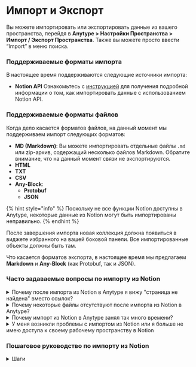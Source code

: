# Импорт и Экспорт

Вы можете импортировать или экспортировать данные из вашего пространства, перейдя в **Anytype > Настройки Пространства > Импорт / Экспорт Пространства**. Также вы можете просто ввести “Import” в меню поиска.
### Поддерживаемые форматы импорта
В настоящее время поддерживаются следующие источники импорта:
- **Notion API**
  Ознакомьтесь с [инструкцией](#notion-import-step-by-step-guide) для получения подробной информации о том, как импортировать данные с использованием Notion API.
### Поддерживаемые форматы файлов
Когда дело касается форматов файлов, на данный момент мы поддерживаем импорт следующих форматов:
- **MD (Markdown)**: Вы можете импортировать отдельные файлы `.md` или zip-архив, содержащий несколько файлов Markdown. Обратите внимание, что на данный момент связи не экспортируются.
- **HTML**
- **TXT**
- **CSV**
- **Any-Block**:
  - **Protobuf**
  - **JSON**

{% hint style="info" %}
Поскольку не все функции Notion доступны в Anytype, некоторые данные из Notion могут быть импортированы неправильно.
{% endhint %}

После завершения импорта новая коллекция должна появиться в виджете избранного на вашей боковой панели. Все импортированные объекты должны быть там.

Что касается форматов экспорта, в настоящее время мы предлагаем **Markdown** и **Any-Block** (как Protobuf, так и JSON).

### Часто задаваемые вопросы по импорту из Notion

<details>
<summary>Почему после импорта из Notion в Anytype я вижу "страница не найдена" вместо ссылок?</summary>
Эта проблема возникает, когда у вас есть ссылки на страницы, которые не вложены в структуру рабочего пространства Notion. Эти страницы могли не быть правильно подключены к интеграции во время импорта, что привело к появлению неработающих ссылок в Anytype.

**Решение:**
- **Проверьте соединения страниц:** Убедитесь, что все страницы в вашем рабочем пространстве Notion подключены перед началом процесса импорта. Если страница не была правильно подключена к интеграции, она может быть импортирована неправильно. См. Шаг 2 [Пошагового руководства по импорту из Notion](#notion-import-step-by-step-guide) для получения дополнительных сведений.
- **Повторите импорт:** Если страница не была импортирована, добавьте недостающую связь и повторите импорт.
</details>

<details>
<summary>Почему некоторые файлы отсутствуют после импорта из Notion в Anytype?</summary>
Есть две основные причины отсутствия файлов:

- **Отсутствие связи:** Убедитесь, что страница, содержащая файлы в Notion, правильно подключена к интеграции перед импортом. Если это соединение отсутствует, файлы могут не быть импортированы.
- **Медленное интернет-соединение:** Если у вас медленное интернет-соединение и большое количество файлов, ссылки на эти файлы могут истечь во время процесса загрузки, что приведет к отсутствию файлов.

**Решение:**
- **Убедитесь в правильности соединения:** Проверьте, что все страницы и соответствующие им файлы подключены в Notion перед импортом.
- **Используйте более быстрое интернет-соединение:** Если возможно, используйте более быстрое интернет-соединение во время процесса импорта, чтобы предотвратить истечение срока действия ссылок.
- **Добавьте отсутствующие файлы вручную:** Если файлы отсутствуют после импорта, вам, возможно, потребуется загрузить их в Anytype вручную.
</details>

<details>
<summary>Почему импорт из Notion в Anytype занял так много времени?</summary>
Процесс импорта использует Notion API, чтобы обеспечить максимально точную передачу данных. Этот метод, хотя и более надежный, чем экспорт в Markdown, требует множества запросов. Со временем Notion может начать ограничивать количество этих запросов, что приводит к задержкам.

**Решение:**
- **Подключите устройство к сети:** Убедитесь, что ваш компьютер подключен к источнику питания во время импорта.
- **Отключите режим сна:** Предотвратите переход вашего компьютера в режим сна, чтобы процесс импорта продолжался без прерываний.
- **Будьте терпеливы:** Дайте процессу импорта завершиться. Это может занять некоторое время, особенно если у вас большое количество данных.
</details>

<details>
<summary>У меня возникли проблемы с импортом из Notion или я больше не имею доступа к своему рабочему пространству в Notion</summary>

Если у вас возникли проблемы с импортом из Notion (который работает через Notion API) или вы потеряли полный доступ к своему рабочему пространству в Notion, вы можете экспортировать свое рабочее пространство из Notion в файлы Markdown и CSV и импортировать их в Anytype с помощью опции импорта Markdown.
{% hint style="info" %} 
Имейте в виду, что импорт через файлы Markdown и CSV является более уязвимым по сравнению с использованием Notion API. Это связано с тем, что способ связывания документов и файлов CSV в Notion может не полностью сохраниться в формате Markdown, что может привести к потере структуры или ссылок между документами.
{% endhint %}

**Решение:**
- **Экспортируйте данные из Notion:** В вашем рабочем пространстве Notion экспортируйте данные в файлы Markdown и CSV.
- **Импортируйте в Anytype:** Используйте функцию импорта Markdown в Anytype, чтобы перенести экспортированное содержимое в ваше рабочее пространство Anytype.
</details>

### Пошаговое руководство по импорту из Notion
<details>
<summary>Шаги</summary>

#### Шаг 1

1. **Откройте "Settings & members".**
   <figure><img src="../../../.gitbook/assets/notion/1-1.png" width="500" alt="Откройте Settings & members"></figure>

2. **Откройте "My Connections", затем нажмите "Develop or manage integrations".**
   <figure><img src="../../../.gitbook/assets/notion/1-2.png" width="500" alt="Откройте My Connections"></figure>

3. **Нажмите "New integration" или "Create new integration".**  
   <figure><img src="../../../.gitbook/assets/notion/1-3.png" width="500" alt="Создайте новую интеграцию"></figure>

4. **Выберите свое рабочее пространство и задайте имя для интеграции.**  
   <figure><img src="../../../.gitbook/assets/notion/1-4.png" width="500" alt="Задайте имя для интеграции"></figure>

5. **Важно!**  
   Перейдите в **Capabilities** и выберите следующие возможности, затем нажмите **Save changes**:
  - Чтение содержимого
  - Чтение информации о пользователе  
    <figure><img src="../../../.gitbook/assets/notion/1-5.png" width="500" alt="Выберите возможности"></figure>

6. **Скопируйте Internal Integration Secret** для подключения и импорта ваших данных.  
    <figure><img src="../../../.gitbook/assets/notion/1-6.png" width="500" alt="Скопируйте Internal Integration Secret"></figure>

#### Шаг 2

**Добавьте интеграцию к страницам, которые вы хотите импортировать в Anytype.** Страницы будут импортированы вместе со всеми дочерними документами.

1. **Нажмите на три точки в правом верхнем углу, затем нажмите "Connect to" (возможно, придется прокрутить меню).** Выберите интеграцию Anytype.  
    <figure><img src="../../../.gitbook/assets/notion/2-1.png" width="500" alt="Подключите к интеграции Anytype"></figure>

2. **Убедитесь, что вы выбрали все корневые страницы**, чтобы избежать появления неработающих ссылок в Anytype после импорта.

3. **Добавьте интеграцию к соединению каждой страницы**, чтобы обеспечить правильный импорт страниц и их связанного контента.
   
   <figure><img src="../../../.gitbook/assets/notion/2-2.png" width="500" alt="Нажмите Подтвердить"></figure>

#### Шаг 3

**Завершите импорт и обеспечьте его плавное выполнение:**

1. **Вставьте свой Internal Integration Token в Anytype.**
2. **Подготовьтесь к плавному импорту:**
  - Используйте хорошее интернет-соединение, особенно если у вас много файлов.
  - Держите компьютер подключенным к источнику питания.
  - Отключите режим сна на компьютере, чтобы процесс импорта завершился без прерываний.

</details>
